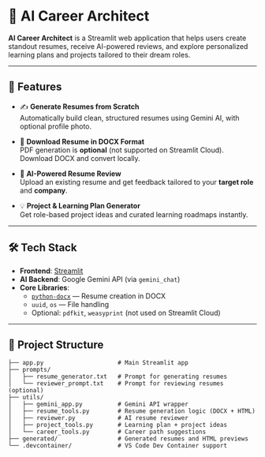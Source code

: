 # 🧠 AI Career Architect

**AI Career Architect** is a Streamlit web application that helps users create standout resumes, receive AI-powered reviews, and explore personalized learning plans and projects tailored to their dream roles.

---

## 🚀 Features

- ✍️ **Generate Resumes from Scratch**  
  Automatically build clean, structured resumes using Gemini AI, with optional profile photo.

- 📄 **Download Resume in DOCX Format**  
  PDF generation is **optional** (not supported on Streamlit Cloud). Download DOCX and convert locally.

- 🧠 **AI-Powered Resume Review**  
  Upload an existing resume and get feedback tailored to your **target role** and **company**.

- 💡 **Project & Learning Plan Generator**  
  Get role-based project ideas and curated learning roadmaps instantly.

---

## 🛠️ Tech Stack

- **Frontend**: [Streamlit](https://streamlit.io/)
- **AI Backend**: Google Gemini API (via `gemini_chat`)
- **Core Libraries**:
  - [`python-docx`](https://pypi.org/project/python-docx/) — Resume creation in DOCX
  - `uuid`, `os` — File handling
  - Optional: `pdfkit`, `weasyprint` (not used on Streamlit Cloud)

---

## 📁 Project Structure

```text
├── app.py                     # Main Streamlit app
├── prompts/
│   ├── resume_generator.txt   # Prompt for generating resumes
│   └── reviewer_prompt.txt    # Prompt for reviewing resumes (optional)
├── utils/
│   ├── gemini_app.py          # Gemini API wrapper
│   ├── resume_tools.py        # Resume generation logic (DOCX + HTML)
│   ├── reviewer.py            # AI resume reviewer
│   ├── project_tools.py       # Learning plan + project ideas
│   └── career_tools.py        # Career path suggestions
├── generated/                 # Generated resumes and HTML previews
└── .devcontainer/             # VS Code Dev Container support
